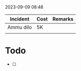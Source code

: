 2023-09-09 08:48

| Incident  | Cost | Remarks |
| --------- | ---- | ------- |
| Ammu dilo | 5K     |         |
|           |      |         |


# Todo
- [ ] 